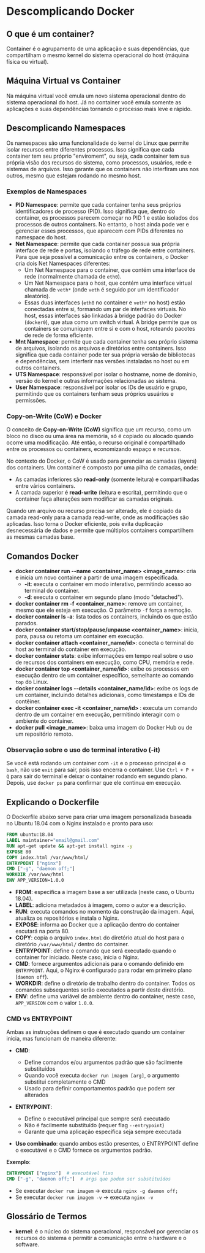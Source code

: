 # Descomplicando Docker

## O que é um container?
Container é o agrupamento de uma aplicação e suas dependências, que compartilham o mesmo kernel do sistema operacional do host (máquina física ou virtual).

## Máquina Virtual vs Container
Na máquina virtual você emula um novo sistema operacional dentro do sistema operacional do host. Já no container você emula somente as aplicações e suas dependências tornando o processo mais leve e rápido.

## Descomplicando Namespaces
Os namespaces são uma funcionalidade do kernel do Linux que permite isolar recursos entre diferentes processos. Isso significa que cada container tem seu próprio "enviroment", ou seja, cada container tem sua própria visão dos recursos do sistema, como processos, usuários, rede e sistemas de arquivos. Isso garante que os containers não interfiram uns nos outros, mesmo que estejam rodando no mesmo host.

### Exemplos de Namespaces
- **PID Namespace**: permite que cada container tenha seus próprios identificadores de processo (PID). Isso significa que, dentro do container, os processos parecem começar no PID 1 e estão isolados dos processos de outros containers. No entanto, o host ainda pode ver e gerenciar esses processos, que aparecem com PIDs diferentes no namespace do host.
- **Net Namespace**: permite que cada container possua sua própria interface de rede e portas, isolando o tráfego de rede entre containers. Para que seja possível a comunicação entre os containers, o Docker cria dois Net Namespaces diferentes:
  - Um Net Namespace para o container, que contém uma interface de rede (normalmente chamada de `eth0`).
  - Um Net Namespace para o host, que contém uma interface virtual chamada de `veth*` (onde `veth` é seguido por um identificador aleatório).
  - Essas duas interfaces (`eth0` no container e `veth*` no host) estão conectadas entre si, formando um par de interfaces virtuais. No host, essas interfaces são linkadas à bridge padrão do Docker (`docker0`), que atua como um switch virtual. A bridge permite que os containers se comuniquem entre si e com o host, roteando pacotes de rede de forma eficiente.
- **Mnt Namespace**: permite que cada container tenha seu próprio sistema de arquivos, isolando os arquivos e diretórios entre containers. Isso significa que cada container pode ter sua própria versão de bibliotecas e dependências, sem interferir nas versões instaladas no host ou em outros containers.
- **UTS Namespace**: responsável por isolar o hostname, nome de domínio, versão do kernel e outras informações relacionadas ao sistema.
- **User Namespace**: responsável por isolar os IDs de usuário e grupo, permitindo que os containers tenham seus próprios usuários e permissões.

### Copy-on-Write (CoW) e Docker

O conceito de **Copy-on-Write (CoW)** significa que um recurso, como um bloco no disco ou uma área na memória, só é copiado ou alocado quando ocorre uma modificação. Até então, o recurso original é compartilhado entre os processos ou containers, economizando espaço e recursos.

No contexto do Docker, o CoW é usado para gerenciar as camadas (layers) dos containers. Um container é composto por uma pilha de camadas, onde:

- As camadas inferiores são **read-only** (somente leitura) e compartilhadas entre vários containers.
- A camada superior é **read-write** (leitura e escrita), permitindo que o container faça alterações sem modificar as camadas originais.

Quando um arquivo ou recurso precisa ser alterado, ele é copiado da camada read-only para a camada read-write, onde as modificações são aplicadas. Isso torna o Docker eficiente, pois evita duplicação desnecessária de dados e permite que múltiplos containers compartilhem as mesmas camadas base.

## Comandos Docker
- **docker container run --name <container_name> <image_name>**: cria e inicia um novo container a partir de uma imagem especificada.
  - **-it**: executa o container em modo interativo, permitindo acesso ao terminal do container.
  - **-d**: executa o container em segundo plano (modo "detached").
- **docker container rm -f <container_name>**: remove um container, mesmo que ele esteja em execução. O parâmetro `-f` força a remoção.
- **docker container ls -a**: lista todos os containers, incluindo os que estão parados.
- **docker container start/stop/pause/unpause <container_name>**: inicia, para, pausa ou retoma um container em execução.
- **docker container attach <container_name/id>**: conecta o terminal do host ao terminal do container em execução.
- **docker container stats**: exibe informações em tempo real sobre o uso de recursos dos containers em execução, como CPU, memória e rede.
- **docker container top <container_name/id>**: exibe os processos em execução dentro de um container específico, semelhante ao comando `top` do Linux.
- **docker container logs --details <container_name/id>**: exibe os logs de um container, incluindo detalhes adicionais, como timestamps e IDs de contêiner.
- **docker container exec -it <container_name/id> <command>**: executa um comando dentro de um container em execução, permitindo interagir com o ambiente do container.
- **docker pull <image_name>**: baixa uma imagem do Docker Hub ou de um repositório remoto.

### Observação sobre o uso do terminal interativo (-it)
Se você está rodando um container com `-it` e o processo principal é o `bash`, não use `exit` para sair, pois isso encerra o container. Use `Ctrl + P + Q` para sair do terminal e deixar o container rodando em segundo plano. Depois, use `docker ps` para confirmar que ele continua em execução.

## Explicando o Dockerfile
O Dockerfile abaixo serve para criar uma imagem personalizada baseada no Ubuntu 18.04 com o Nginx instalado e pronto para uso:

```dockerfile
FROM ubuntu:18.04
LABEL maintainer="email@gmail.com"
RUN apt-get update && apt-get install nginx -y
EXPOSE 80
COPY index.html /var/www/html/
ENTRYPOINT ["nginx"]
CMD ["-g", "daemon off;"]
WORKDIR /var/www/html
ENV APP_VERSION=1.0.0
```
- **FROM**: especifica a imagem base a ser utilizada (neste caso, o Ubuntu 18.04).
- **LABEL**: adiciona metadados à imagem, como o autor e a descrição.
- **RUN**: executa comandos no momento da construção da imagem. Aqui, atualiza os repositórios e instala o Nginx.
- **EXPOSE**: informa ao Docker que a aplicação dentro do container escutará na porta 80.
- **COPY**: copia o arquivo `index.html` do diretório atual do host para o diretório `/var/www/html/` dentro do container.
- **ENTRYPOINT**: define o comando que será executado quando o container for iniciado. Neste caso, inicia o Nginx.
- **CMD**: fornece argumentos adicionais para o comando definido em `ENTRYPOINT`. Aqui, o Nginx é configurado para rodar em primeiro plano (`daemon off`).
- **WORKDIR**: define o diretório de trabalho dentro do container. Todos os comandos subsequentes serão executados a partir deste diretório.
- **ENV**: define uma variável de ambiente dentro do container, neste caso, `APP_VERSION` com o valor `1.0.0`.

### CMD vs ENTRYPOINT
Ambas as instruções definem o que é executado quando um container inicia, mas funcionam de maneira diferente:

- **CMD**:
  - Define comandos e/ou argumentos padrão que são facilmente substituídos
  - Quando você executa `docker run imagem [arg]`, o argumento substitui completamente o CMD
  - Usado para definir comportamentos padrão que podem ser alterados

- **ENTRYPOINT**:
  - Define o executável principal que sempre será executado
  - Não é facilmente substituído (requer flag `--entrypoint`)
  - Garante que uma aplicação específica seja sempre executada

- **Uso combinado**: quando ambos estão presentes, o ENTRYPOINT define o executável e o CMD fornece os argumentos padrão.

**Exemplo**:
```dockerfile
ENTRYPOINT ["nginx"]  # executável fixo
CMD ["-g", "daemon off;"]  # args que podem ser substituídos
```

- Se executar `docker run imagem` → executa `nginx -g daemon off;`
- Se executar `docker run imagem -v` → executa `nginx -v`

## Glossário de Termos
- **kernel**: é o núcleo do sistema operacional, responsável por gerenciar os recursos do sistema e permitir a comunicação entre o hardware e o software.